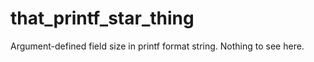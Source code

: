 # that_printf_star_thing
Argument-defined field size in printf format string. 
Nothing to see here.
